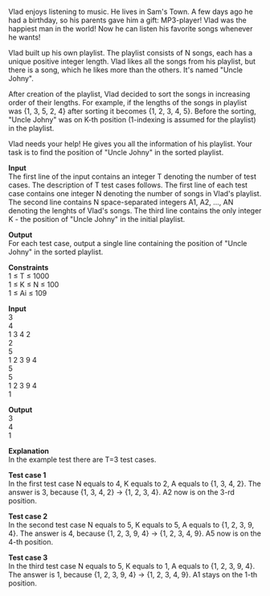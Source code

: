 Vlad enjoys listening to music. He lives in Sam's Town. A few days ago he had a birthday, so his parents gave him a gift: MP3-player! Vlad was the happiest man in the world! Now he can listen his favorite songs whenever he wants!

Vlad built up his own playlist. The playlist consists of N songs, each has a unique positive integer length. Vlad likes all the songs from his playlist, but there is a song, which he likes more than the others. It's named "Uncle Johny".

After creation of the playlist, Vlad decided to sort the songs in increasing order of their lengths. For example, if the lengths of the songs in playlist was {1, 3, 5, 2, 4} after sorting it becomes {1, 2, 3, 4, 5}. Before the sorting, "Uncle Johny" was on K-th position (1-indexing is assumed for the playlist) in the playlist.

Vlad needs your help! He gives you all the information of his playlist. Your task is to find the position of "Uncle Johny" in the sorted playlist.

**Input**  
The first line of the input contains an integer T denoting the number of test cases. The description of T test cases follows.
The first line of each test case contains one integer N denoting the number of songs in Vlad's playlist. The second line contains N space-separated integers A1, A2, ..., AN denoting the lenghts of Vlad's songs. The third line contains the only integer K - the position of "Uncle Johny" in the initial playlist.
 

**Output**  
For each test case, output a single line containing the position of "Uncle Johny" in the sorted playlist.
 

**Constraints**  
1 ≤ T ≤ 1000  
1 ≤ K ≤ N ≤ 100  
1 ≤ Ai ≤ 109  
 
**Input**  
3  
4  
1 3 4 2  
2  
5  
1 2 3 9 4  
5  
5  
1 2 3 9 4   
1  

**Output**  
3  
4  
1  
   
**Explanation**  
In the example test there are T=3 test cases.  

**Test case 1**  
In the first test case N equals to 4, K equals to 2, A equals to {1, 3, 4, 2}. The answer is 3, because {1, 3, 4, 2} -> {1, 2, 3, 4}. A2 now is on the 3-rd position.

**Test case 2**  
In the second test case N equals to 5, K equals to 5, A equals to {1, 2, 3, 9, 4}. The answer is 4, because {1, 2, 3, 9, 4} -> {1, 2, 3, 4, 9}. A5 now is on the 4-th position.

**Test case 3**  
In the third test case N equals to 5, K equals to 1, A equals to {1, 2, 3, 9, 4}. The answer is 1, because {1, 2, 3, 9, 4} -> {1, 2, 3, 4, 9}. A1 stays on the 1-th position.
